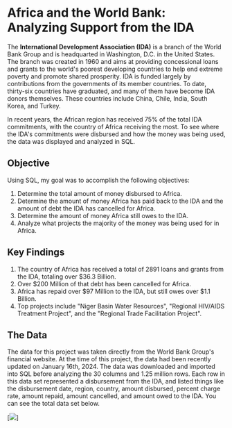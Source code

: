 # **Africa and the World Bank: Analyzing Support from the IDA**

The **International Development Association (IDA)** is a branch of the World Bank Group and 
is headquarted in Washington, D.C. in the United States. The branch was created in 1960 and aims at providing 
concessional loans and grants to the world's poorest developing countries to help end extreme
poverty and promote shared prosperity. IDA is funded largely by contributions from the governments
of its member countries. To date, thirty-six countries have graduated, and many of them have become IDA donors themselves. 
These countries include China, Chile, India, South Korea, and Turkey. 

In recent years, the African region has received 75% of the total IDA commitments, with the country of Africa
receiving the most. To see where the IDA's commitments were disbursed and how the money was being used, the data
was displayed and analyzed in SQL.

## **Objective**
Using SQL, my goal was to accomplish the following objectives:
1. Determine the total amount of money disbursed to Africa.
2. Determine the amount of money Africa has paid back to the IDA and the amount of debt the IDA has cancelled for Africa.
3. Determine the amount of money Africa still owes to the IDA.
4. Analyze what projects the majority of the money was being used for in Africa.

## **Key Findings**
1. The country of Africa has received a total of 2891 loans and grants from the IDA, totaling over $36.3 Billion.
2. Over $200 Million of that debt has been cancelled for Africa.
3. Africa has repaid over $97 Million to the IDA, but still owes over $1.1 Billion.
4. Top projects include "Niger Basin Water Resources", "Regional HIV/AIDS Treatment Project", and the "Regional Trade Facilitation Project".

## **The Data**
The data for this project was taken directly from the World Bank Group's financial website. At the time of this project, the data had been recently updated on January 16th, 2024. The data was downloaded and imported into SQL before analyzing the 30 columns and 1.25 million rows. Each row in this data set represented a disbursement from the IDA, and listed things like the disbursement date, region, country, amount disbursed, percent charge rate, amount repaid, amount cancelled, and amount owed to the IDA. You can see the total data set below. 

[<img src ="imgages/Data Dictionary - IDA Bank Project.png?raw=true"/>]







